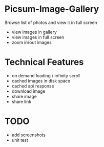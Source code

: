 # Picsum-Image-Gallery
Browse list of photos and view it in full screen 
- view images in gallery
- view images in full screen
- zoom in/out images

# Technical Features
- on demand loading / infinity scroll
- cached images in disk space
- cached api response
- download image
- share image
- share link

# TODO
- add screenshots
- unit test
